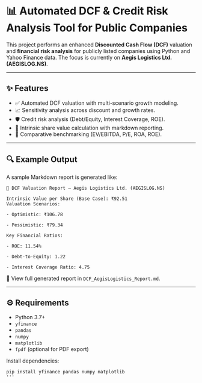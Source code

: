# 📊 Automated DCF & Credit Risk Analysis Tool for Public Companies

This project performs an enhanced **Discounted Cash Flow (DCF)** valuation and **financial risk analysis** for publicly listed companies using Python and Yahoo Finance data. The focus is currently on **Aegis Logistics Ltd. (AEGISLOG.NS)**.

---

## ✨ Features

- ✅ Automated DCF valuation with multi-scenario growth modeling.
- 📈 Sensitivity analysis across discount and growth rates.
- 🛡️ Credit risk analysis (Debt/Equity, Interest Coverage, ROE).
- 🧮 Intrinsic share value calculation with markdown reporting.
- 🧩 Comparative benchmarking (EV/EBITDA, P/E, ROA, ROE).

---

## 🔍 Example Output

A sample Markdown report is generated like:

```
📘 DCF Valuation Report – Aegis Logistics Ltd. (AEGISLOG.NS)

Intrinsic Value per Share (Base Case): ₹92.51
Valuation Scenarios:

- Optimistic: ₹106.78

- Pessimistic: ₹79.34

Key Financial Ratios:

- ROE: 11.54%

- Debt-to-Equity: 1.22

- Interest Coverage Ratio: 4.75

```


📁 View full generated report in `DCF_AegisLogistics_Report.md`.

---

## ⚙️ Requirements

- Python 3.7+
- `yfinance`
- `pandas`
- `numpy`
- `matplotlib`
- `fpdf` (optional for PDF export)

Install dependencies:

```
pip install yfinance pandas numpy matplotlib 
'''
